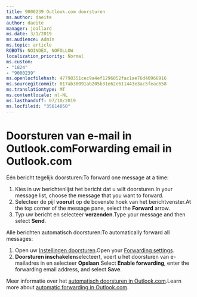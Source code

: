 ```yaml
---
title: 9000239 Outlook.com doorsturen
ms.author: daeite
author: daeite
manager: joallard
ms.date: 3/1/2019
ms.audience: Admin
ms.topic: article
ROBOTS: NOINDEX, NOFOLLOW
localization_priority: Normal
ms.custom:
- "1824"
- "9000239"
ms.openlocfilehash: 47798351cec9a4ef1296052fac1ae76d40966916
ms.sourcegitcommit: 017ab30091ab205b31e62e611443e3ac5feac658
ms.translationtype: MT
ms.contentlocale: nl-NL
ms.lasthandoff: 07/10/2019
ms.locfileid: "35614050"
---
```

# <a name="forwarding-email-in-outlookcom"></a><span data-ttu-id="abe1a-102">Doorsturen van e-mail in Outlook.com</span><span class="sxs-lookup"><span data-stu-id="abe1a-102">Forwarding email in Outlook.com</span></span>

<span data-ttu-id="abe1a-103">Één bericht tegelijk doorsturen:</span><span class="sxs-lookup"><span data-stu-id="abe1a-103">To forward one message at a time:</span></span>

1. <span data-ttu-id="abe1a-104">Kies in uw berichtenlijst het bericht dat u wilt doorsturen.</span><span class="sxs-lookup"><span data-stu-id="abe1a-104">In your message list, choose the message that you want to forward.</span></span>
2. <span data-ttu-id="abe1a-105">Selecteer de pijl **vooruit** op de bovenste hoek van het berichtvenster.</span><span class="sxs-lookup"><span data-stu-id="abe1a-105">At the top corner of the message pane, select the **Forward** arrow.</span></span>
3. <span data-ttu-id="abe1a-106">Typ uw bericht en selecteer **verzenden**.</span><span class="sxs-lookup"><span data-stu-id="abe1a-106">Type your message and then select **Send**.</span></span>

<span data-ttu-id="abe1a-107">Alle berichten automatisch doorsturen:</span><span class="sxs-lookup"><span data-stu-id="abe1a-107">To automatically forward all messages:</span></span>

1. <span data-ttu-id="abe1a-108">Open uw [Instellingen doorsturen](https://outlook.live.com/mail/options/mail/forwarding/forwardingOption).</span><span class="sxs-lookup"><span data-stu-id="abe1a-108">Open your [Forwarding settings](https://outlook.live.com/mail/options/mail/forwarding/forwardingOption).</span></span>
2. <span data-ttu-id="abe1a-109">**Doorsturen inschakelen**selecteert, voert u het doorsturen van e-mailadres in en selecteer **Opslaan**.</span><span class="sxs-lookup"><span data-stu-id="abe1a-109">Select **Enable forwarding**, enter the forwarding email address, and select **Save**.</span></span>

<span data-ttu-id="abe1a-110">Meer informatie over het [automatisch doorsturen in Outlook.com](https://support.office.com/article/6246987c-6c8f-4144-b255-14fc07007dad?wt.mc_id=Office_Outlook_com_Alchemy).</span><span class="sxs-lookup"><span data-stu-id="abe1a-110">Learn more about [automatic forwarding in Outlook.com](https://support.office.com/article/6246987c-6c8f-4144-b255-14fc07007dad?wt.mc_id=Office_Outlook_com_Alchemy).</span></span>